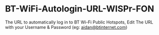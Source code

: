 # BT-WiFi-Autologin-URL-WISPr-FON
The URL to automatically log in to BT Wi-Fi Public Hotspots, Edit The URL with your Username &amp; Password (eg: aidan@btinternet.com) 
